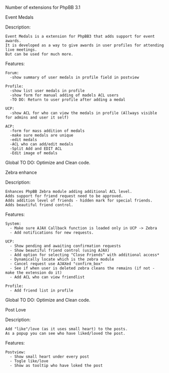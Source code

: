 Number of extensions for PhpBB 3.1

Event Medals

  Description:
  
    Event Medals is a extension for PhpBB3 that adds support for event awards. 
	It is developed as a way to give awards in user profiles for attending live meetings. 
	But can be used for much more.
    
  Features:
    
    Forum:
      -show summary of user medals in profile field in postview
    
    Profile:
      -show list user medals in profile
      -show form for manual adding of madels ACL users
	  -TO DO: Return to user profile after adding a medal
      
    UCP:
      -show ACL for who can view the medals in profile (Allways visible for admins and user it self)
      
    ACP:
      -form for mass addition of medals
	  -make sure medals are unique
	  -edit medals
	  -ACL who can add/edit medals
	  -Split Add and EDIT ACL
	  -Edit image of medals
	  
  Global TO DO:
    Optimize and Clean code.
	  
Zebra enhance

  Description:
  
    Enhances PhpBB Zebra module adding additional ACL level.
	Adds support for friend request need to be approved.
	Adds addition level of friends - hidden mark for special friends.
	Adds beautiful friend control.
	
  Features:
  
    System:
	  - Make sure AJAX Callback function is loaded only in UCP -> Zebra
	  - Add notifications for new requests.
	
	UCP:
	  - Show pending and awaiting confirmation requests
	  - Show beautiful friend control (using AJAX)
	  - Add option for selecting "Close Friends" with additional access*
	  - Dynamically locate which is the zebra module
	  - Cancel request use AJAXed "confirm_box"
	  - See if when user is deleted zebra cleans the remains (if not - make the extension do it)
	  - Add ACL who can view friendlist
	  
	Profile:
	  - Add friend list in profile

  Global TO DO:
    Optimize and Clean code.

Post Love
  
  Description:
  
	Add "like"/love (as it uses small heart) to the posts. 
	As a popup you can see who have liked/loved the post.
	
  Features:
    
	Postview:
	  - Show small heart under every post 
	  - Togle like/love
	  - Show as tooltip who have loked the post